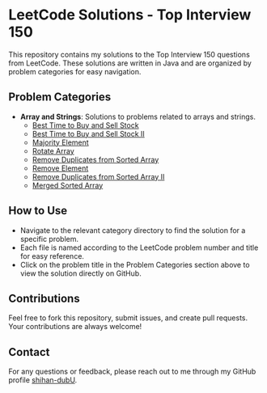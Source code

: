 # LeetCode Solutions - Top Interview 150

This repository contains my solutions to the Top Interview 150 questions from LeetCode. These solutions are written in Java and are organized by problem categories for easy navigation.

## Problem Categories

- **Array and Strings**: Solutions to problems related to arrays and strings.
  - [Best Time to Buy and Sell Stock](top-interview-150/array-strings/121-best-time-to-buy-and-sell-stock.java)
  - [Best Time to Buy and Sell Stock II](top-interview-150/array-strings/122-best-time-to-buy-and-sell-stock-ii.java)
  - [Majority Element](top-interview-150/array-strings/169-majority-element.java)
  - [Rotate Array](top-interview-150/array-strings/189-rotate-array.java)
  - [Remove Duplicates from Sorted Array](top-interview-150/array-strings/26-remove-duplicates-from-sorted-array.java)
  - [Remove Element](top-interview-150/array-strings/27-remove-element.java)
  - [Remove Duplicates from Sorted Array II](top-interview-150/array-strings/80-remove-duplicates-from-sorted-array-ii.java)
  - [Merged Sorted Array](top-interview-150/array-strings/88-merged-sorted-array.java)

## How to Use

- Navigate to the relevant category directory to find the solution for a specific problem.
- Each file is named according to the LeetCode problem number and title for easy reference.
- Click on the problem title in the Problem Categories section above to view the solution directly on GitHub.

## Contributions

Feel free to fork this repository, submit issues, and create pull requests. Your contributions are always welcome!

## Contact

For any questions or feedback, please reach out to me through my GitHub profile [shihan-dubU](https://github.com/shihan-dubU).
